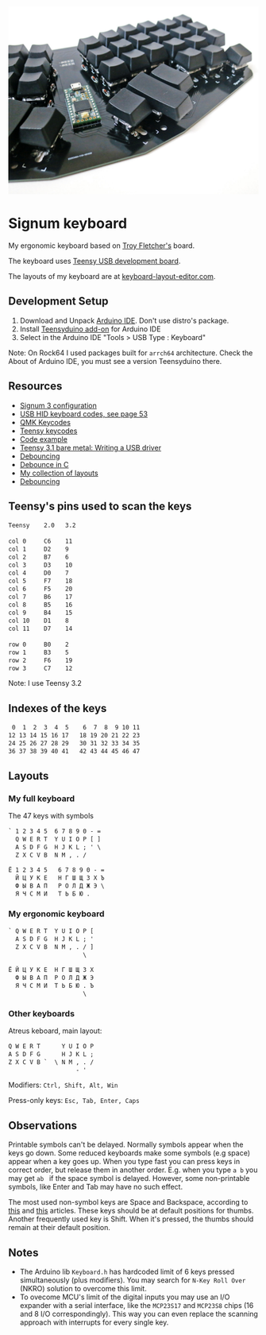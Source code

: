 ![How the keyboard looks](img/keyboard-right.jpg)

# Signum keyboard
My ergonomic keyboard based on [Troy Fletcher's](http://troyfletcher.net) board.

The keyboard uses [Teensy USB development board](https://www.pjrc.com/teensy/).

The layouts of my keyboard are at [keyboard-layout-editor.com](http://www.keyboard-layout-editor.com/#/gists/1db4e9d50eaa5da4385a4fb53a21c67d).

## Development Setup
1. Download and Unpack [Arduino IDE](//www.arduino.cc). Don't use distro's
   package.
2. Install [Teensyduino add-on](https://www.pjrc.com/teensy/teensyduino.html) for Arduino IDE
3. Select in the Arduino IDE "Tools > USB Type : Keyboard"

Note: On Rock64 I used packages built for `arrch64` architecture.
Check the About of Arduino IDE, you must see a version Teensyduino there.

## Resources
* [Signum 3 configuration](http://troyfletcher.net/config.html)
* [USB HID keyboard codes, see page 53](https://www.usb.org/sites/default/files/documents/hut1_12v2.pdf)
* [QMK Keycodes](https://docs.qmk.fm/#/keycodes)
* [Teensy keycodes](https://www.pjrc.com/teensy/td_keyboard.html)
* [Code example](https://gist.github.com/huytd/8dabf762a868b86d2aa597b878e53df0)
* [Teensy 3.1 bare metal: Writing a USB driver](http://kevincuzner.com/2014/12/12/teensy-3-1-bare-metal-writing-a-usb-driver/)
* [Debouncing](https://www.embedded.com/electronics-blogs/break-points/4024981/My-favorite-software-debouncers)
* [Debounce in C](https://github.com/tcleg/Button_Debouncer)
* [My collection of layouts](https://gist.github.com/DmitryMyadzelets/c22403c905512ba3f0da4bed3c205506)
* [Debouncing](https://geekhack.org/index.php?topic=42385.0)

## Teensy's pins used to scan the keys
```
Teensy    2.0   3.2

col 0     C6    11
col 1     D2    9
col 2     B7    6
col 3     D3    10
col 4     D0    7
col 5     F7    18
col 6     F5    20
col 7     B6    17
col 8     B5    16
col 9     B4    15
col 10    D1    8
col 11    D7    14

row 0     B0    2
row 1     B3    5
row 2     F6    19
row 3     C7    12
```
Note: I use Teensy 3.2

## Indexes of the keys
```
 0  1  2  3  4  5    6  7  8  9 10 11
12 13 14 15 16 17   18 19 20 21 22 23
24 25 26 27 28 29   30 31 32 33 34 35
36 37 38 39 40 41   42 43 44 45 46 47
```

## Layouts
### My full keyboard
The 47 keys with symbols
```
` 1 2 3 4 5  6 7 8 9 0 - =
  Q W E R T  Y U I O P [ ]
  A S D F G  H J K L ; ' \
  Z X C V B  N M , . /
```
```
Ё 1 2 3 4 5   6 7 8 9 0 - =
  Й Ц У К Е   Н Г Ш Щ З Х Ъ 
  Ф Ы В А П   Р О Л Д Ж Э \
  Я Ч С М И   Т Ь Б Ю .
```
### My ergonomic keyboard
```
` Q W E R T  Y U I O P [
  A S D F G  H J K L ; '
  Z X C V B  N M , . / ]
                     \ 
```
```
Ё Й Ц У К Е  Н Г Ш Щ З Х
  Ф Ы В А П  Р О Л Д Ж Э
  Я Ч С М И  Т Ь Б Ю . Ъ
                     \ 
```
### Other keyboards
Atreus keboard, main layout:
```
Q W E R T      Y U I O P
A S D F G      H J K L ;
Z X C V B `  \ N M , . /
                   - '
```

Modifiers: `Ctrl, Shift, Alt, Win`

Press-only keys: `Esc, Tab, Enter, Caps`

## Observations
Printable symbols can't be delayed. Normally symbols appear when the keys go down. Some reduced keyboards make some symbols (e.g space) appear when a key goes up. When you type fast you can press keys in correct order, but release them in another order. E.g. when you type `a b` you may get `ab ` if the space symbol is delayed. However, some non-printable symbols, like Enter and Tab may have no such effect.

The most used non-symbol keys are Space and Backspace, according to
[this](https://www.businessinsider.com/these-are-the-three-most-popular-keys-on-a-keyboard-2013-7?IR=T)
and [this](https://daniel.haxx.se/blog/2014/11/12/keyboard-key-frequency/)
articles. These keys should be at default positions for thumbs. Another frequently used key is Shift. When it's pressed, the thumbs should remain at their default position.

## Notes
* The Arduino lib `Keyboard.h` has hardcoded limit of 6 keys pressed simultaneously
  (plus modifiers). You may search for `N-Key Roll Over` (NKRO) solution to
overcome this limit.
* To ovecome MCU's limit of the digital inputs you may use an I/O expander with
  a serial interface, like the `MCP23S17` and `MCP23S8` chips (16 and 8 I/O
correspondingly). This way you can even replace the scanning approach with interrupts for every single key.
